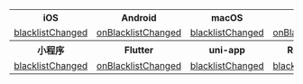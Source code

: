 <table>
  <colgroup>
    <col>
    <col>
    <col>
    <col>
    <col>
  </colgroup>
<tbody><tr>
<th>iOS</th>
<th>Android</th>
<th>macOS</th>
<th>Windows</th>
<th>Web</th>
</tr>
<tr>
<td><a href="/article/api?doc=zim_API~objective-c_ios~protocol~ZIMEventHandler#zim-blacklist-changed-user-list" target="_blank" rel="noreferrer noopenner">blacklistChanged</a></td>
<td><a href="/article/api?doc=zim_API~java_android~class~ZIMEventHandler#on-blacklist-changed" target="_blank" rel="noreferrer noopenner">onBlacklistChanged</a></td>
<td><a href="/article/api?doc=zim_API~objective-c_macos~protocol~ZIMEventHandler#zim-blacklist-changed-user-list" target="_blank" rel="noreferrer noopenner">blacklistChanged</a></td>
<td><a href="/article/api?doc=zim_API~cpp_windows~class~ZIMEventHandler#on-blacklist-changed" target="_blank" rel="noreferrer noopenner">onBlacklistChanged</a></td>
<td><a href="/article/api?doc=zim_API~javascript_web~interface~ZIMEventHandler#blacklist-changed" target="_blank" rel="noreferrer noopenner">blacklistChanged</a></td>
</tr>
<tr>
<th>小程序</th>
<th>Flutter</th>
<th>uni-app</th>
<th>React Native</th>
<th></th>
</tr>
<tr>
<td><a href="/article/api?doc=zim_API~javascript_wxxcx~interface~ZIMEventHandler#blacklist-changed" target="_blank" rel="noreferrer noopenner">blacklistChanged</a></td>
<td><a href="https://pub.dev/documentation/zego_zim/latest/zego_zim/ZIMEventHandler/onBlacklistChanged.html" target="_blank" rel="noreferrer noopenner">onBlacklistChanged</a></td>
<td><a href="/article/api?doc=zim_API~javascript_uni-app~interface~ZIMEventHandler#blacklist-changed" target="_blank" rel="noreferrer noopenner">blacklistChanged</a></td>
<td><a href="/article/api?doc=zim_API~javascript_react-native~interface~ZIMEventHandler#blacklist-changed" target="_blank" rel="noreferrer noopenner">blacklistChanged</a></td>
<td></td>
</tr>
</tbody></table>




